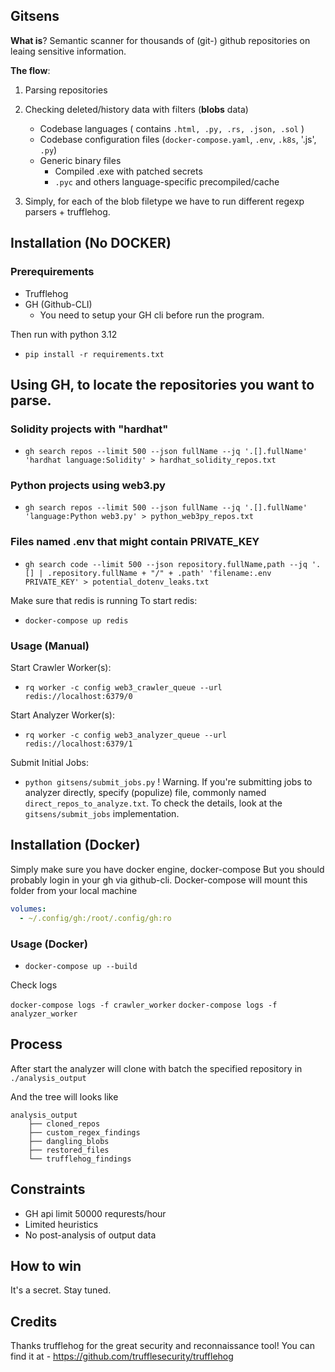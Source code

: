 ## Gitsens 

**What is**? Semantic scanner for thousands of (git-) github repositories on leaing sensitive information.

**The flow**:
1. Parsing repositories
2. Checking deleted/history data with filters (**blobs** data)
    - Codebase languages ( contains `.html, .py, .rs, .json, .sol` )
    - Codebase configuration files (`docker-compose.yaml`, `.env`, `.k8s`, '.js', `.py`)
    - Generic binary files 
        - Compiled .exe with patched secrets 
        - `.pyc` and others language-specific precompiled/cache  

3. Simply, for each of the blob filetype we have to run different regexp parsers + trufflehog.

## Installation (No DOCKER) 

### Prerequirements 
- Trufflehog 
- GH (Github-CLI) 
    - You need to setup your GH cli before run the program.

Then run with python 3.12 
- `pip install -r requirements.txt`

## Using GH, to locate the repositories you want to parse. 

### Solidity projects with "hardhat"
- `gh search repos --limit 500 --json fullName --jq '.[].fullName' 'hardhat language:Solidity' > hardhat_solidity_repos.txt`

### Python projects using web3.py
- `gh search repos --limit 500 --json fullName --jq '.[].fullName' 'language:Python web3.py' > python_web3py_repos.txt`

### Files named .env that might contain PRIVATE_KEY
- `gh search code --limit 500 --json repository.fullName,path --jq '.[] | .repository.fullName + "/" + .path' 'filename:.env PRIVATE_KEY' > potential_dotenv_leaks.txt`


Make sure that redis is running 
To start redis:
- `docker-compose up redis`

### Usage (Manual) 

Start Crawler Worker(s):
- `rq worker -c config web3_crawler_queue --url redis://localhost:6379/0`

Start Analyzer Worker(s):
- `rq worker -c config web3_analyzer_queue --url redis://localhost:6379/1`

Submit Initial Jobs:
- `python gitsens/submit_jobs.py`
! Warning. If you're submitting jobs to analyzer directly, specify (populize) file, commonly named `direct_repos_to_analyze.txt`. 
To check the details, look at the `gitsens/submit_jobs` implementation.

## Installation (Docker)

Simply make sure you have docker engine, docker-compose
But you should probably login in your gh via github-cli. Docker-compose will mount this folder from your local machine 
```yaml
volumes:
  - ~/.config/gh:/root/.config/gh:ro
```

### Usage (Docker) 
- `docker-compose up --build`

Check logs 

`docker-compose logs -f crawler_worker`
`docker-compose logs -f analyzer_worker`


## Process
After start the analyzer will clone with batch the specified repository in 
`./analysis_output`

And the tree will looks like

```
analysis_output
    ├── cloned_repos 
    ├── custom_regex_findings
    ├── dangling_blobs
    ├── restored_files
    └── trufflehog_findings
```

## Constraints 
- GH api limit 50000 requrests/hour
- Limited heuristics
- No post-analysis of output data 

## How to win 

It's a secret. Stay tuned.


## Credits 

Thanks trufflehog for the great security and reconnaissance tool!
You can find it at - https://github.com/trufflesecurity/trufflehog